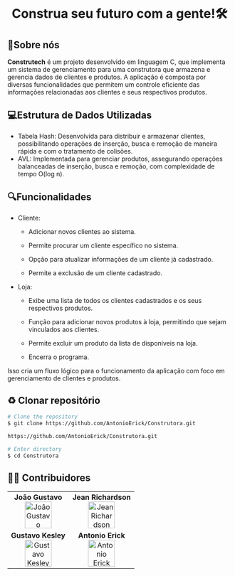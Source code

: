 <h1>
  <div align="center">
    <p>Construa seu futuro com a gente!🛠️<p>
  </div>
</h1>

## 🚨Sobre nós

**Construtech** é um projeto desenvolvido em linguagem C, que implementa um sistema de gerenciamento para uma construtora que armazena e gerencia dados de clientes e produtos. A aplicação é composta por diversas funcionalidades que permitem um controle eficiente das informações relacionadas aos clientes e seus respectivos produtos.

## 💻Estrutura de Dados Utilizadas

- Tabela Hash: Desenvolvida para distribuir e armazenar clientes, possibilitando operações de inserção, busca e remoção de maneira rápida e com o tratamento de colisões.
- AVL: Implementada para gerenciar produtos, assegurando operações balanceadas de inserção, busca e remoção, com complexidade de tempo O(log n).

## 🔍Funcionalidades
- Cliente:

   - Adicionar novos clientes ao sistema. 

   - Permite procurar um cliente específico no sistema.

   - Opção para atualizar informações de um cliente já cadastrado.
 
   - Permite a exclusão de um cliente cadastrado.

- Loja:

  - Exibe uma lista de todos os clientes cadastrados e os seus respectivos produtos.

  - Função para adicionar novos produtos à loja, permitindo que sejam vinculados aos clientes.

  - Permite excluir um produto da lista de disponíveis na loja.

  - Encerra o programa.

Isso cria um fluxo lógico para o funcionamento da aplicação com foco em gerenciamento de clientes e produtos.

## ♻ Clonar repositório
```bash
# Clone the repository
$ git clone https://github.com/AntonioErick/Construtora.git

https://github.com/AntonioErick/Construtora.git
````

```bash
# Enter directory
$ cd Construtora
```

## 👨‍💻 Contribuidores

<table align="center">
  <tr>
    <td align="center">
      <b>João Gustavo</b><br>
      <img src="https://avatars.githubusercontent.com/u/111452823?s=100&v=4" alt="João Gustavo" width="60">
    </td>
    <td align="center">
      <b>Jean Richardson</b><br>
      <img src="https://avatars.githubusercontent.com/u/124441400?s=100&v=4" alt="Jean Richardson" width="60">
    </td>
  </tr>
  <tr>
    <td align="center">
      <b>Gustavo Kesley</b><br>
      <img src="https://avatars.githubusercontent.com/u/72459288?s=100&v=4" alt="Gustavo Kesley" width="60">
    </td>
    <td align="center">
      <b>Antonio Erick</b><br>
      <img src="https://avatars.githubusercontent.com/u/147534096?v=4" alt="Antonio Erick" width="60">
    </td>
  </tr>
</table>
